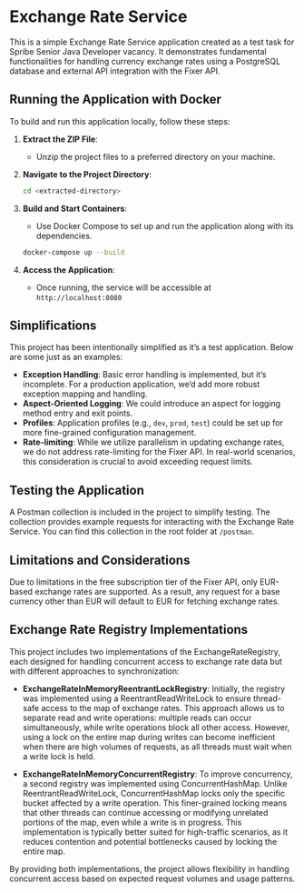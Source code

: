 # Exchange Rate Service

This is a simple Exchange Rate Service application created as a test task for Spribe Senior Java Developer vacancy. It demonstrates fundamental functionalities for handling currency exchange rates using a PostgreSQL database and external API integration with the Fixer API.

## Running the Application with Docker

To build and run this application locally, follow these steps:

1. **Extract the ZIP File**:
    - Unzip the project files to a preferred directory on your machine.

2. **Navigate to the Project Directory**:
   ```bash
   cd <extracted-directory>

3. **Build and Start Containers**:
   - Use Docker Compose to set up and run the application along with its dependencies.
   ```bash
   docker-compose up --build

4. **Access the Application**:
   - Once running, the service will be accessible at `http://localhost:8080`

## Simplifications
This project has been intentionally simplified as it’s a test application. Below are some just as an examples:

- **Exception Handling**: Basic error handling is implemented, but it’s incomplete. For a production application, we’d add more robust exception mapping and handling.
- **Aspect-Oriented Logging**: We could introduce an aspect for logging method entry and exit points.
- **Profiles**: Application profiles (e.g., `dev`, `prod`, `test`) could be set up for more fine-grained configuration management.
- **Rate-limiting**: While we utilize parallelism in updating exchange rates, we do not address rate-limiting for the Fixer API. In real-world scenarios, this consideration is crucial to avoid exceeding request limits.

## Testing the Application

A Postman collection is included in the project to simplify testing. The collection provides example requests for interacting with the Exchange Rate Service. You can find this collection in the root folder at `/postman`.

## Limitations and Considerations

Due to limitations in the free subscription tier of the Fixer API, only EUR-based exchange rates are supported. As a result, any request for a base currency other than EUR will default to EUR for fetching exchange rates.

## Exchange Rate Registry Implementations

This project includes two implementations of the ExchangeRateRegistry, each designed for handling concurrent access to exchange rate data but with different approaches to synchronization:

- **ExchangeRateInMemoryReentrantLockRegistry**:
Initially, the registry was implemented using a ReentrantReadWriteLock to ensure thread-safe access to the map of exchange rates. This approach allows us to separate read and write operations: multiple reads can occur simultaneously, while write operations block all other access. However, using a lock on the entire map during writes can become inefficient when there are high volumes of requests, as all threads must wait when a write lock is held.

- **ExchangeRateInMemoryConcurrentRegistry**:
To improve concurrency, a second registry was implemented using ConcurrentHashMap. Unlike ReentrantReadWriteLock, ConcurrentHashMap locks only the specific bucket affected by a write operation. This finer-grained locking means that other threads can continue accessing or modifying unrelated portions of the map, even while a write is in progress. This implementation is typically better suited for high-traffic scenarios, as it reduces contention and potential bottlenecks caused by locking the entire map.

By providing both implementations, the project allows flexibility in handling concurrent access based on expected request volumes and usage patterns.